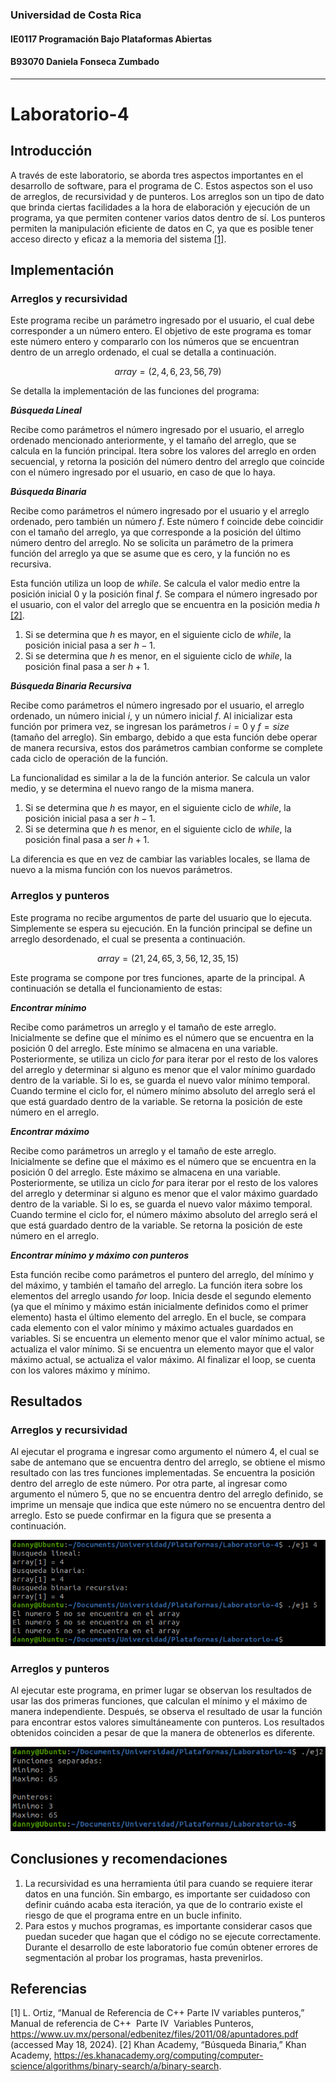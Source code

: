 ### Universidad de Costa Rica
#### IE0117 Programación Bajo Plataformas Abiertas
#### B93070 Daniela Fonseca Zumbado
---
# Laboratorio-4

## Introducción
A través de este laboratorio, se aborda tres aspectos importantes en el desarrollo de software, para el programa de C. Estos aspectos son el uso de arreglos, de recursividad y de punteros. Los arreglos son un tipo de dato que brinda ciertas facilidades a la hora de elaboración y ejecución de un programa, ya que permiten contener varios datos dentro de sí. Los punteros permiten la manipulación eficiente de datos en C, ya que es posible tener acceso directo y eficaz a la memoria del sistema [[1]](https://github.com/dfonsecz/Laboratorio-4?tab=readme-ov-file#referencias).

## Implementación
### Arreglos y recursividad
Este programa recibe un parámetro ingresado por el usuario, el cual debe corresponder a un número entero. El objetivo de este programa es tomar este número entero y compararlo con los números que se encuentran dentro de un arreglo ordenado, el cual se detalla a continuación.

$$array = (2, 4, 6, 23, 56, 79)$$

Se detalla la implementación de las funciones del programa:

_**Búsqueda Lineal**_

Recibe como parámetros el número ingresado por el usuario, el arreglo ordenado mencionado anteriormente, y el tamaño del arreglo, que se calcula en la función principal. Itera sobre los valores del arreglo en orden secuencial, y retorna la posición del número dentro del arreglo que coincide con el número ingresado por el usuario, en caso de que lo haya.

_**Búsqueda Binaria**_

Recibe como parámetros el número ingresado por el usuario y el arreglo ordenado, pero también un número $f$. Este número f coincide debe coincidir con el tamaño del arreglo, ya que corresponde a la posición del último número dentro del arreglo. No se solicita un parámetro de la primera función del arreglo ya que se asume que es cero, y la función no es recursiva.

Esta función utiliza un loop de _while_. Se calcula el valor medio entre la posición inicial $0$ y la posición final $f$. Se compara el número ingresado por el usuario, con el valor del arreglo que se encuentra en la posición media $h$ [[2]](https://github.com/dfonsecz/Laboratorio-4?tab=readme-ov-file#referencias).

1. Si se determina que $h$ es mayor, en el siguiente ciclo de _while_, la posición inicial pasa a ser $h-1$.
2. Si se determina que $h$ es menor, en el siguiente ciclo de _while_, la posición final pasa a ser $h+1$.

_**Búsqueda Binaria Recursiva**_

Recibe como parámetros el número ingresado por el usuario, el arreglo ordenado, un número inicial $i$, y un número inicial $f$. Al inicializar esta función por primera vez, se ingresan los parámetros $i = 0$ y $f = size$ (tamaño del arreglo). Sin embargo, debido a que esta función debe operar de manera recursiva, estos dos parámetros cambian conforme se complete cada ciclo de operación de la función.

La funcionalidad es similar a la de la función anterior. Se calcula un valor medio, y se determina el nuevo rango de la misma manera.

1. Si se determina que $h$ es mayor, en el siguiente ciclo de _while_, la posición inicial pasa a ser $h-1$.
2. Si se determina que $h$ es menor, en el siguiente ciclo de _while_, la posición final pasa a ser $h+1$.

La diferencia es que en vez de cambiar las variables locales, se llama de nuevo a la misma función con los nuevos parámetros.

### Arreglos y punteros
Este programa no recibe argumentos de parte del usuario que lo ejecuta. Simplemente se espera su ejecución. En la función principal se define un arreglo desordenado, el cual se presenta a continuación.

$$array = (21, 24, 65, 3, 56, 12, 35, 15)$$

Este programa se compone por tres funciones, aparte de la principal. A continuación se detalla el funcionamiento de estas:

_**Encontrar mínimo**_

Recibe como parámetros un arreglo y el tamaño de este arreglo. Inicialmente se define que el mínimo es el número que se encuentra en la posición $0$ del arreglo. Este mínimo se almacena en una variable. Posteriormente, se utiliza un ciclo _for_ para iterar por el resto de los valores del arreglo y determinar si alguno es menor que el valor mínimo guardado dentro de la variable. Si lo es, se guarda el nuevo valor mínimo temporal. Cuando termine el ciclo for, el número mínimo absoluto del arreglo será el que está guardado dentro de la variable. Se retorna la posición de este número en el arreglo.

_**Encontrar máximo**_

Recibe como parámetros un arreglo y el tamaño de este arreglo. Inicialmente se define que el máximo es el número que se encuentra en la posición $0$ del arreglo. Este máximo se almacena en una variable. Posteriormente, se utiliza un ciclo _for_ para iterar por el resto de los valores del arreglo y determinar si alguno es menor que el valor máximo guardado dentro de la variable. Si lo es, se guarda el nuevo valor máximo temporal. Cuando termine el ciclo for, el número máximo absoluto del arreglo será el que está guardado dentro de la variable. Se retorna la posición de este número en el arreglo.

_**Encontrar mínimo y máximo con punteros**_

Esta función recibe como parámetros el puntero del arreglo, del mínimo y del máximo, y también el tamaño del arreglo. La función itera sobre los elementos del arreglo usando _for_ loop. Inicia desde el segundo elemento (ya que el mínimo y máximo están inicialmente definidos como el primer elemento) hasta el último elemento del arreglo. En el bucle, se compara cada elemento con el valor mínimo y máximo actuales guardados en variables. Si se encuentra un elemento menor que el valor mínimo actual, se actualiza el valor mínimo. Si se encuentra un elemento mayor que el valor máximo actual, se actualiza el valor máximo. Al finalizar el loop, se cuenta con los valores máximo y mínimo.

## Resultados

### Arreglos y recursividad

Al ejecutar el programa e ingresar como argumento el número $4$, el cual se sabe de antemano que se encuentra dentro del arreglo, se obtiene el mismo resultado con las tres funciones implementadas. Se encuentra la posición dentro del arreglo de este número. Por otra parte, al ingresar como argumento el número $5$, que no se encuentra dentro del arreglo definido, se imprime un mensaje que indica que este número no se encuentra dentro del arreglo. Esto se puede confirmar en la figura que se presenta a continuación.

![ej1.c](images/ej1.png)

### Arreglos y punteros

Al ejecutar este programa, en primer lugar se observan los resultados de usar las dos primeras funciones, que calculan el mínimo y el máximo de manera independiente. Después, se observa el resultado de usar la función para encontrar estos valores simultáneamente con punteros. Los resultados obtenidos coinciden a pesar de que la manera de obtenerlos es diferente.

![ej2.c](images/ej2.png)

## Conclusiones y recomendaciones
1. La recursividad es una herramienta útil para cuando se requiere iterar datos en una función. Sin embargo, es importante ser cuidadoso con definir cuándo acaba esta iteración, ya que de lo contrario existe el riesgo de que el programa entre en un bucle infinito.
2. Para estos y muchos programas, es importante considerar casos que puedan suceder que hagan que el código no se ejecute correctamente. Durante el desarrollo de este laboratorio fue común obtener errores de segmentación al probar los programas, hasta prevenirlos.


## Referencias
[1] L. Ortiz, “Manual de Referencia de C++ Parte IV variables punteros,” Manual de referencia de C++  Parte IV  Variables Punteros, https://www.uv.mx/personal/edbenitez/files/2011/08/apuntadores.pdf (accessed May 18, 2024). 
[2] Khan Academy, “Búsqueda Binaria,” Khan Academy, https://es.khanacademy.org/computing/computer-science/algorithms/binary-search/a/binary-search. 

